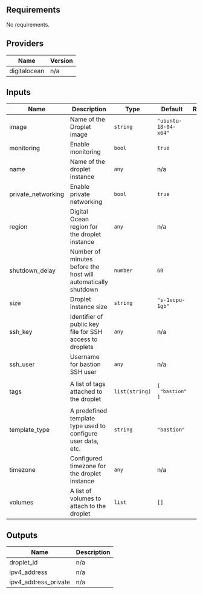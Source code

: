 ## Requirements

No requirements.

## Providers

| Name | Version |
|------|---------|
| digitalocean | n/a |

## Inputs

| Name | Description | Type | Default | Required |
|------|-------------|------|---------|:--------:|
| image | Name of the Droplet image | `string` | `"ubuntu-18-04-x64"` | no |
| monitoring | Enable monitoring | `bool` | `true` | no |
| name | Name of the droplet instance | `any` | n/a | yes |
| private\_networking | Enable private networking | `bool` | `true` | no |
| region | Digital Ocean region for the droplet instance | `any` | n/a | yes |
| shutdown\_delay | Number of minutes before the host will automatically shutdown | `number` | `60` | no |
| size | Droplet instance size | `string` | `"s-1vcpu-1gb"` | no |
| ssh\_key | Identifier of public key file for SSH access to droplets | `any` | n/a | yes |
| ssh\_user | Username for bastion SSH user | `any` | n/a | yes |
| tags | A list of tags attached to the droplet | `list(string)` | <pre>[<br>  "bastion"<br>]</pre> | no |
| template\_type | A predefined template type used to configure user data, etc. | `string` | `"bastion"` | no |
| timezone | Configured timezone for the droplet instance | `any` | n/a | yes |
| volumes | A list of volumes to attach to the droplet | `list` | `[]` | no |

## Outputs

| Name | Description |
|------|-------------|
| droplet\_id | n/a |
| ipv4\_address | n/a |
| ipv4\_address\_private | n/a |

